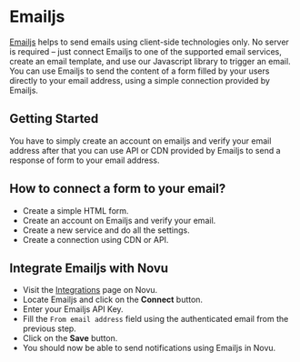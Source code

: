 # Emailjs

[Emailjs](https://www.emailjs.com/) helps to send emails using client-side technologies only. No server is required – just connect Emailjs to one of the supported email services, create an email template, and use our Javascript library to trigger an email. You can use Emailjs to send the content of a form filled by your users directly to your email address, using a simple connection provided by Emailjs.

## Getting Started

You have to simply create an account on emailjs and verify your email address after that you can use API or CDN provided by Emailjs to send a response of form to your email address.

## How to connect a form to your email?

- Create a simple HTML form.
- Create an account on Emailjs and verify your email.
- Create a new service and do all the settings.
- Create a connection using CDN or API.

## Integrate Emailjs with Novu

- Visit the [Integrations](https://web.novu.co/integrations) page on Novu.
- Locate Emailjs and click on the **Connect** button.
- Enter your Emailjs API Key.
- Fill the `From email address` field using the authenticated email from the previous step.
- Click on the **Save** button.
- You should now be able to send notifications using Emailjs in Novu.

